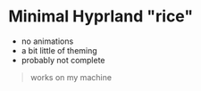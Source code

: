 # Minimal Hyprland "rice"
- no animations
- a bit little of theming
- probably not complete
> works on my machine
